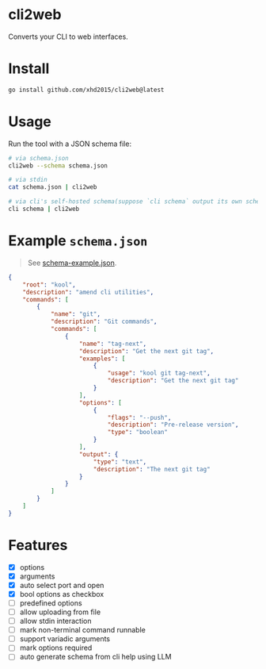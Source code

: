 # cli2web

Converts your CLI to web interfaces.

# Install
```sh
go install github.com/xhd2015/cli2web@latest
```

# Usage
Run the tool with a JSON schema file:
```bash
# via schema.json
cli2web --schema schema.json

# via stdin
cat schema.json | cli2web

# via cli's self-hosted schema(suppose `cli schema` output its own schema)
cli schema | cli2web
```

# Example `schema.json`

> See [schema-example.json](schema-example.json).

```json
{
    "root": "kool",
    "description": "amend cli utilities",
    "commands": [
        {
            "name": "git",
            "description": "Git commands",
            "commands": [
                {
                    "name": "tag-next",
                    "description": "Get the next git tag",
                    "examples": [
                        {
                            "usage": "kool git tag-next",
                            "description": "Get the next git tag"
                        }
                    ],
                    "options": [
                        {
                            "flags": "--push",
                            "description": "Pre-release version",
                            "type": "boolean"
                        }
                    ],
                    "output": {
                        "type": "text",
                        "description": "The next git tag"
                    }
                }
            ]
        }
    ]
}
```

# Features
- [x] options
- [x] arguments
- [x] auto select port and open
- [x] bool options as checkbox
- [ ] predefined options
- [ ] allow uploading from file
- [ ] allow stdin interaction
- [ ] mark non-terminal command runnable
- [ ] support variadic arguments
- [ ] mark options required
- [ ] auto generate schema from cli help using LLM